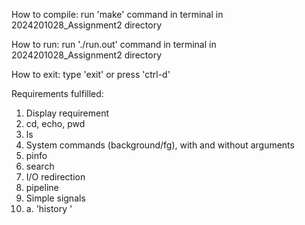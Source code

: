 How to compile: run 'make' command in terminal in 2024201028_Assignment2 directory

How to run: run './run.out' command in terminal in 2024201028_Assignment2 directory

How to exit: type 'exit' or press 'ctrl-d'

Requirements fulfilled:

1. Display requirement
2. cd, echo, pwd
3. ls
4. System commands (background/fg), with and without arguments
5. pinfo
6. search
7. I/O redirection
8. pipeline
10. Simple signals
12. a. 'history <num>'